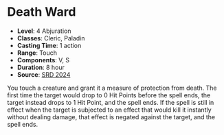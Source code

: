 # Death Ward

- **Level**: 4 Abjuration
- **Classes**: Cleric, Paladin
- **Casting Time**: 1 action
- **Range**: Touch
- **Components**: V, S
- **Duration**: 8 hour
- **Source**: [SRD 2024](../../../srds/SRD_2024.pdf)

You touch a creature and grant it a measure of protection from death. The first time the target would drop to 0 Hit Points before the spell ends, the target instead drops to 1 Hit Point, and the spell ends. If the spell is still in effect when the target is subjected to an effect that would kill it instantly without dealing damage, that effect is negated against the target, and the spell ends.

